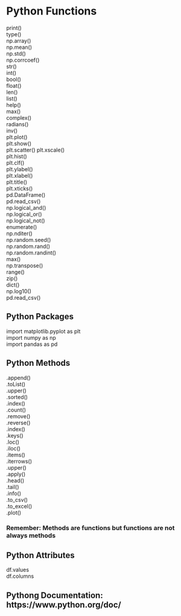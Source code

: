 <h1>Python Functions</h1>

print()  
type()  
np.array()  
np.mean()  
np.std()  
np.corrcoef()  
str()  
int()  
bool()  
float()  
len()  
list()  
help()  
max()  
complex()  
radians()   
inv()  
plt.plot()  
plt.show()  
plt.scatter()
plt.xscale()  
plt.hist()  
plt.clf()  
plt.ylabel()  
plt.xlabel()  
plt.title()  
plt.xticks()  
pd.DataFrame()  
pd.read_csv()  
np.logical_and()  
np.logical_or()  
np.logical_not()  
enumerate()  
np.nditer()  
np.random.seed()  
np.random.rand()  
np.random.randint()  
max()  
np.transpose()  
range()  
zip()  
dict()  
np.log10()  
pd.read_csv()  

<h2>Python Packages</h2>

import matplotlib.pyplot as plt  
import numpy as np  
import pandas as pd  

<h2> Python Methods</h2>

.append()  
.toList()  
.upper()  
.sorted()  
.index()  
.count()  
.remove()  
.reverse()  
.index()  
.keys()  
.loc()  
.iloc()  
.items()  
.iterrows()  
.upper()  
.apply()  
.head()  
.tail()  
.info()  
.to_csv()  
.to_excel()  
.plot()  

<h3> Remember: Methods are functions but functions are not always methods </h3>

<h2> Python Attributes</h2>

df.values  
df.columns  

<h2> Pythong Documentation: https://www.python.org/doc/</h2>
